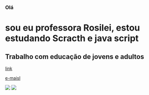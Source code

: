 ### Olá

# sou eu professora Rosilei, estou estudando Scracth e java script

## Trabalho com educação de jovens e adultos

[link](http//guithub.com)

[e-maisl](rosilei.rocha@escola.pr.gov.br)

[![](https://img.shields.io/badge/Scratch-4D9744?style-for-the-badge&logo-scratch&Color-white)](https://scratch.mit.edu/)
[![](https://img.shields.io/badge/JavaScript-323330?styke-for-the-badge&logo-javascript&logoColor-F7DD1E)](https://editor.p5js.org/)
